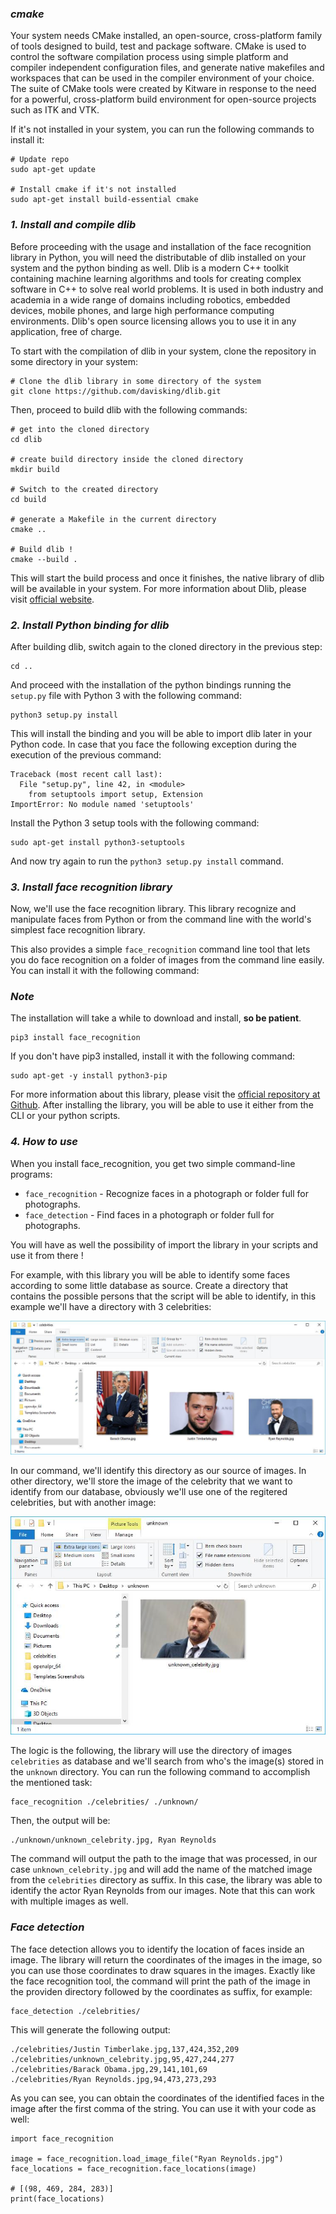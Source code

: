 
### *cmake*
Your system needs CMake installed, an open-source, cross-platform family of tools designed to build, test and package software. CMake is used to control the software compilation process using simple platform and compiler independent configuration files, and generate native makefiles and workspaces that can be used in the compiler environment of your choice. The suite of CMake tools were created by Kitware in response to the need for a powerful, cross-platform build environment for open-source projects such as ITK and VTK.

If it's not installed in your system, you can run the following commands to install it:

```
# Update repo
sudo apt-get update

# Install cmake if it's not installed
sudo apt-get install build-essential cmake
```

### *1. Install and compile dlib*
Before proceeding with the usage and installation of the face recognition library in Python, you will need the distributable of dlib installed on your system and the python binding as well. Dlib is a modern C++ toolkit containing machine learning algorithms and tools for creating complex software in C++ to solve real world problems. It is used in both industry and academia in a wide range of domains including robotics, embedded devices, mobile phones, and large high performance computing environments. Dlib's open source licensing allows you to use it in any application, free of charge.

To start with the compilation of dlib in your system, clone the repository in some directory in your system:

```
# Clone the dlib library in some directory of the system
git clone https://github.com/davisking/dlib.git
```

Then, proceed to build dlib with the following commands:

```
# get into the cloned directory
cd dlib

# create build directory inside the cloned directory
mkdir build

# Switch to the created directory
cd build

# generate a Makefile in the current directory
cmake ..

# Build dlib !
cmake --build .
```
This will start the build process and once it finishes, the native library of dlib will be available in your system. For more information about Dlib, please visit [official website](http://dlib.net/).

### *2. Install Python binding for dlib*
After building dlib, switch again to the cloned directory in the previous step:

```
cd ..
```
And proceed with the installation of the python bindings running the `setup.py`  file with Python 3 with the following command:

```
python3 setup.py install
```

This will install the binding and you will be able to import dlib later in your Python code. In case that you face the following exception during the execution of the previous command:

```
Traceback (most recent call last):
  File "setup.py", line 42, in <module>
    from setuptools import setup, Extension
ImportError: No module named 'setuptools'
```

Install the Python 3 setup tools with the following command:

```
sudo apt-get install python3-setuptools
```

And now try again to run the `python3 setup.py install`  command.

### *3. Install face recognition library*
Now, we'll use the face recognition library. This library recognize and manipulate faces from Python or from the command line with the world's simplest face recognition library.

This also provides a simple `face_recognition` command line tool that lets you do face recognition on a folder of images from the command line easily. You can install it with the following command:

### *Note*
The installation will take a while to download and install, **so be patient**.

```
pip3 install face_recognition
```

If you don't have pip3 installed, install it with the following command:

```
sudo apt-get -y install python3-pip
```

For more information about this library, please visit the [official repository at Github](https://github.com/ageitgey/face_recognition). After installing the library, you will be able to use it either from the CLI or your python scripts.

### *4. How to use*
When you install face_recognition, you get two simple command-line programs:

- `face_recognition` - Recognize faces in a photograph or folder full for photographs.
- `face_detection` - Find faces in a photograph or folder full for photographs.

You will have as well the possibility of import the library in your scripts and use it from there !

For example, with this library you will be able to identify some faces according to some little database as source. Create a directory that contains the possible persons that the script will be able to identify, in this example we'll have a directory with 3 celebrities:

![celebrities](imgs/celebrities.jpg)

In our command, we'll identify this directory as our source of images. In other directory, we'll store the image of the celebrity that we want to identify from our database, obviously we'll use one of the regitered celebrities, but with another image:

![unknown](imgs/unknown.jpg)

The logic is the following, the library will use the directory of images `celebrities`  as database and we'll search from who's the image(s) stored in the `unknown`  directory. You can run the following command to accomplish the mentioned task:

```
face_recognition ./celebrities/ ./unknown/
```

Then, the output will be:

```
./unknown/unknown_celebrity.jpg, Ryan Reynolds
```

The command will output the path to the image that was processed, in our case `unknown_celebrity.jpg`  and will add the name of the matched image from the `celebrities`  directory as suffix. In this case, the library was able to identify the actor Ryan Reynolds from our images. Note that this can work with multiple images as well.

### *Face detection*
The face detection allows you to identify the location of faces inside an image. The library will return the coordinates of the images in the image, so you can use those coordinates to draw squares in the images. Exactly like the face recognition tool, the command will print the path of the image in the providen directory followed by the coordinates as suffix, for example:

```
face_detection ./celebrities/
```

This will generate the following output:

```
./celebrities/Justin Timberlake.jpg,137,424,352,209
./celebrities/unknown_celebrity.jpg,95,427,244,277
./celebrities/Barack Obama.jpg,29,141,101,69
./celebrities/Ryan Reynolds.jpg,94,473,273,293
```

As you can see, you can obtain the coordinates of the identified faces in the image after the first comma of the string. You can use it with your code as well:

```
import face_recognition

image = face_recognition.load_image_file("Ryan Reynolds.jpg")
face_locations = face_recognition.face_locations(image)

# [(98, 469, 284, 283)]
print(face_locations)
```